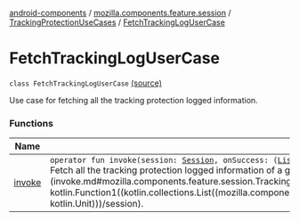 [android-components](../../../index.md) / [mozilla.components.feature.session](../../index.md) / [TrackingProtectionUseCases](../index.md) / [FetchTrackingLogUserCase](./index.md)

# FetchTrackingLogUserCase

`class FetchTrackingLogUserCase` [(source)](https://github.com/mozilla-mobile/android-components/blob/master/components/feature/session/src/main/java/mozilla/components/feature/session/TrackingProtectionUseCases.kt#L135)

Use case for fetching all the tracking protection logged information.

### Functions

| Name | Summary |
|---|---|
| [invoke](invoke.md) | `operator fun invoke(session: `[`Session`](../../../mozilla.components.browser.session/-session/index.md)`, onSuccess: (`[`List`](https://kotlinlang.org/api/latest/jvm/stdlib/kotlin.collections/-list/index.html)`<`[`TrackerLog`](../../../mozilla.components.concept.engine.content.blocking/-tracker-log/index.md)`>) -> `[`Unit`](https://kotlinlang.org/api/latest/jvm/stdlib/kotlin/-unit/index.html)`, onError: (`[`Throwable`](https://kotlinlang.org/api/latest/jvm/stdlib/kotlin/-throwable/index.html)`) -> `[`Unit`](https://kotlinlang.org/api/latest/jvm/stdlib/kotlin/-unit/index.html)`): `[`Unit`](https://kotlinlang.org/api/latest/jvm/stdlib/kotlin/-unit/index.html)<br>Fetch all the tracking protection logged information of a given [session](invoke.md#mozilla.components.feature.session.TrackingProtectionUseCases.FetchTrackingLogUserCase$invoke(mozilla.components.browser.session.Session, kotlin.Function1((kotlin.collections.List((mozilla.components.concept.engine.content.blocking.TrackerLog)), kotlin.Unit)), kotlin.Function1((kotlin.Throwable, kotlin.Unit)))/session). |
